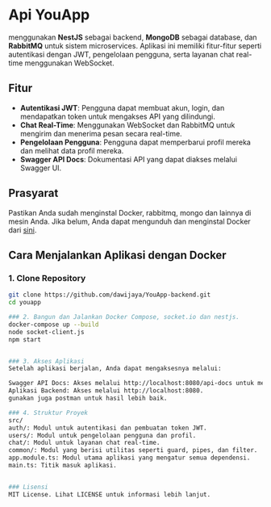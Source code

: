 # Api YouApp

 menggunakan **NestJS** sebagai backend, **MongoDB** sebagai database, dan **RabbitMQ** untuk sistem microservices. Aplikasi ini memiliki fitur-fitur seperti autentikasi dengan JWT, pengelolaan pengguna, serta layanan chat real-time menggunakan WebSocket.

## Fitur

- **Autentikasi JWT**: Pengguna dapat membuat akun, login, dan mendapatkan token untuk mengakses API yang dilindungi.
- **Chat Real-Time**: Menggunakan WebSocket dan RabbitMQ untuk mengirim dan menerima pesan secara real-time.
- **Pengelolaan Pengguna**: Pengguna dapat memperbarui profil mereka dan melihat data profil mereka.
- **Swagger API Docs**: Dokumentasi API yang dapat diakses melalui Swagger UI.

## Prasyarat

Pastikan Anda sudah menginstal Docker, rabbitmq, mongo dan lainnya di mesin Anda. Jika belum, Anda dapat mengunduh dan menginstal Docker dari [sini](https://www.docker.com/products/docker-desktop).

## Cara Menjalankan Aplikasi dengan Docker

### 1. Clone Repository

```bash
git clone https://github.com/dawijaya/YouApp-backend.git
cd youapp

### 2. Bangun dan Jalankan Docker Compose, socket.io dan nestjs.
docker-compose up --build
node socket-client.js
npm start


### 3. Akses Aplikasi
Setelah aplikasi berjalan, Anda dapat mengaksesnya melalui:

Swagger API Docs: Akses melalui http://localhost:8080/api-docs untuk melihat dokumentasi API.
Aplikasi Backend: Akses melalui http://localhost:8080.
gunakan juga postman untuk hasil lebih baik.

### 4. Struktur Proyek
src/
auth/: Modul untuk autentikasi dan pembuatan token JWT.
users/: Modul untuk pengelolaan pengguna dan profil.
chat/: Modul untuk layanan chat real-time.
common/: Modul yang berisi utilitas seperti guard, pipes, dan filter.
app.module.ts: Modul utama aplikasi yang mengatur semua dependensi.
main.ts: Titik masuk aplikasi.


### Lisensi
MIT License. Lihat LICENSE untuk informasi lebih lanjut.